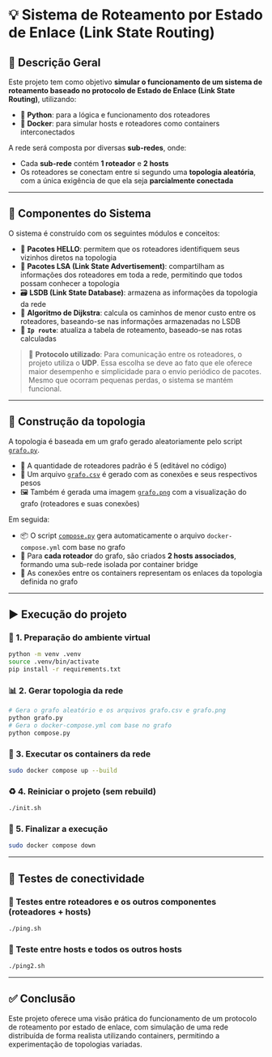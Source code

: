 # 💡 Sistema de Roteamento por Estado de Enlace (Link State Routing)

## 📘 Descrição Geral

Este projeto tem como objetivo **simular o funcionamento de um sistema de roteamento baseado no protocolo de Estado de Enlace (Link State Routing)**, utilizando:

- 🐍 **Python**: para a lógica e funcionamento dos roteadores
- 🐳 **Docker**: para simular hosts e roteadores como containers interconectados


A rede será composta por diversas **sub-redes**, onde:

- Cada **sub-rede** contém **1 roteador** e **2 hosts**
- Os roteadores se conectam entre si segundo uma **topologia aleatória**, com a única exigência de que ela seja **parcialmente conectada**

---

## 🧠 Componentes do Sistema

O sistema é construído com os seguintes módulos e conceitos: 

- 🔄 **Pacotes HELLO**: permitem que os roteadores identifiquem seus vizinhos diretos na topologia
- 📡 **Pacotes LSA (Link State Advertisement)**: compartilham as informações dos roteadores em toda a rede, permitindo que todos possam conhecer a topologia
- 🗃️ **LSDB (Link State Database)**: armazena as informações da topologia da rede
- 🧭 **Algoritmo de Dijkstra**: calcula os caminhos de menor custo entre os roteadores, baseando-se nas informações armazenadas no LSDB
- 🧷 **`Ip route`**: atualiza a tabela de roteamento, baseado-se nas rotas calculadas

> 💬 **Protocolo utilizado**:
> Para comunicação entre os roteadores, o projeto utiliza o **UDP**. Essa escolha se deve ao fato que ele oferece maior desempenho e simplicidade para o envio periódico de pacotes. Mesmo que ocorram pequenas perdas, o sistema se mantém funcional.

---

## 🧱 Construção da topologia
A topologia é baseada em um grafo gerado aleatoriamente pelo script [`grafo.py`](grafo.py).

- 🔢 A quantidade de roteadores padrão é 5 (editável no código)
- 🧾 Um arquivo [`grafo.csv`](grafos/grafo.csv) é gerado com as conexões e seus respectivos pesos
- 🖼️ Também é gerada uma imagem [`grafo.png`](grafos/grafo.png) com a visualização do grafo (roteadores e suas conexões)

Em seguida:

- 📦 O script [`compose.py`](compose.py) gera automaticamente o arquivo `docker-compose.yml` com base no grafo
- 🧩 Para **cada roteador** do grafo, são criados **2 hosts associados**, formando uma sub-rede isolada por container bridge
- 🔌 As conexões entre os containers representam os enlaces da topologia definida no grafo

---

## ▶️ Execução do projeto

### 🔧 1. Preparação do ambiente virtual

```bash
python -m venv .venv
source .venv/bin/activate
pip install -r requirements.txt
```

### 📊 2. Gerar topologia da rede

```bash
# Gera o grafo aleatório e os arquivos grafo.csv e grafo.png
python grafo.py
# Gera o docker-compose.yml com base no grafo
python compose.py
```

### 🚀 3. Executar os containers da rede

```bash
sudo docker compose up --build
```

### ♻️ 4. Reiniciar o projeto (sem rebuild)

```bash
./init.sh
```

### 🛑 5. Finalizar a execução

```bash
sudo docker compose down
```

---

## 🧪 Testes de conectividade
### 🔄 Testes entre roteadores e os outros componentes (roteadores + hosts)

```bash
./ping.sh
```

### 🔄 Teste entre hosts e todos os outros hosts

```bash
./ping2.sh
```
---

## ✅ Conclusão

Este projeto oferece uma visão prática do funcionamento de um protocolo de roteamento por estado de enlace, com simulação de uma rede distribuída de forma realista utilizando containers, permitindo a experimentação de topologias variadas.